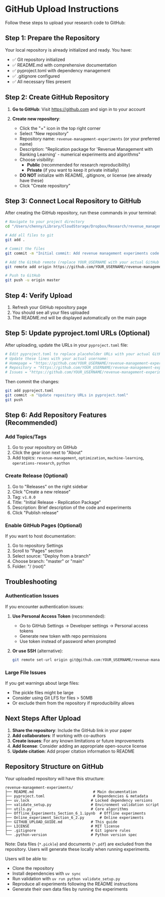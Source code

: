 # GitHub Upload Instructions

Follow these steps to upload your research code to GitHub:

## Step 1: Prepare the Repository

Your local repository is already initialized and ready. You have:
- ✅ Git repository initialized
- ✅ README.md with comprehensive documentation
- ✅ pyproject.toml with dependency management
- ✅ .gitignore configured
- ✅ All necessary files present

## Step 2: Create GitHub Repository

1. **Go to GitHub**: Visit https://github.com and sign in to your account

2. **Create new repository**:
   - Click the "+" icon in the top right corner
   - Select "New repository"
   - Repository name: `revenue-management-experiments` (or your preferred name)
   - Description: "Replication package for 'Revenue Management with Ranking Learning' - numerical experiments and algorithms"
   - Choose visibility: 
     - **Public** (recommended for research reproducibility)
     - **Private** (if you want to keep it private initially)
   - **DO NOT** initialize with README, .gitignore, or license (we already have these)
   - Click "Create repository"

## Step 3: Connect Local Repository to GitHub

After creating the GitHub repository, run these commands in your terminal:

```bash
# Navigate to your project directory
cd "/Users/chenny/Library/CloudStorage/Dropbox/Research/revenue_management/2019ranking_learning/CODE/python_code_final/upload"

# Add all files to git
git add .

# Commit the files
git commit -m "Initial commit: Add revenue management experiments code and documentation"

# Add the GitHub remote (replace YOUR_USERNAME with your actual GitHub username)
git remote add origin https://github.com/YOUR_USERNAME/revenue-management-experiments.git

# Push to GitHub
git push -u origin master
```

## Step 4: Verify Upload

1. Refresh your GitHub repository page
2. You should see all your files uploaded
3. The README.md will be displayed automatically on the main page

## Step 5: Update pyproject.toml URLs (Optional)

After uploading, update the URLs in your `pyproject.toml` file:

```bash
# Edit pyproject.toml to replace placeholder URLs with your actual GitHub repository
# Update these lines with your actual username:
# Homepage = "https://github.com/YOUR_USERNAME/revenue-management-experiments"
# Repository = "https://github.com/YOUR_USERNAME/revenue-management-experiments"
# Issues = "https://github.com/YOUR_USERNAME/revenue-management-experiments/issues"
```

Then commit the changes:
```bash
git add pyproject.toml
git commit -m "Update repository URLs in pyproject.toml"
git push
```

## Step 6: Add Repository Features (Recommended)

### Add Topics/Tags
1. Go to your repository on GitHub
2. Click the gear icon next to "About" 
3. Add topics: `revenue-management`, `optimization`, `machine-learning`, `operations-research`, `python`

### Create Release (Optional)
1. Go to "Releases" on the right sidebar
2. Click "Create a new release"
3. Tag: `v1.0.0`
4. Title: "Initial Release - Replication Package"
5. Description: Brief description of the code and experiments
6. Click "Publish release"

### Enable GitHub Pages (Optional)
If you want to host documentation:
1. Go to repository Settings
2. Scroll to "Pages" section
3. Select source: "Deploy from a branch"
4. Choose branch: "master" or "main"
5. Folder: "/ (root)"

## Troubleshooting

### Authentication Issues
If you encounter authentication issues:

1. **Use Personal Access Token** (recommended):
   - Go to GitHub Settings → Developer settings → Personal access tokens
   - Generate new token with repo permissions
   - Use token instead of password when prompted

2. **Or use SSH** (alternative):
   ```bash
   git remote set-url origin git@github.com:YOUR_USERNAME/revenue-management-experiments.git
   ```

### Large File Issues
If you get warnings about large files:
- The pickle files might be large
- Consider using Git LFS for files > 50MB
- Or exclude them from the repository if reproducibility allows

## Next Steps After Upload

1. **Share the repository**: Include the GitHub link in your paper
2. **Add collaborators**: If working with co-authors
3. **Create issues**: For any known limitations or future improvements
4. **Add license**: Consider adding an appropriate open-source license
5. **Update citation**: Add proper citation information to README

## Repository Structure on GitHub

Your uploaded repository will have this structure:
```
revenue-management-experiments/
├── README.md                           # Main documentation
├── pyproject.toml                      # Dependencies & metadata  
├── uv.lock                            # Locked dependency versions
├── validate_setup.py                  # Environment validation script
├── utils.py                           # Core algorithms
├── Offline_Experiments_Section_6_1.ipynb  # Offline experiments
├── Online_experiment_Section_6_2.py       # Online experiments
├── GITHUB_UPLOAD_GUIDE.md             # This guide
├── LICENSE                            # MIT license
├── .gitignore                         # Git ignore rules
└── .python-version                    # Python version spec
```

Note: Data files (`*.pickle`) and documents (`*.pdf`) are excluded from the repository. Users will generate these locally when running experiments.

Users will be able to:
- Clone the repository
- Install dependencies with `uv sync`
- Run validation with `uv run python validate_setup.py`
- Reproduce all experiments following the README instructions
- Generate their own data files by running the experiments
